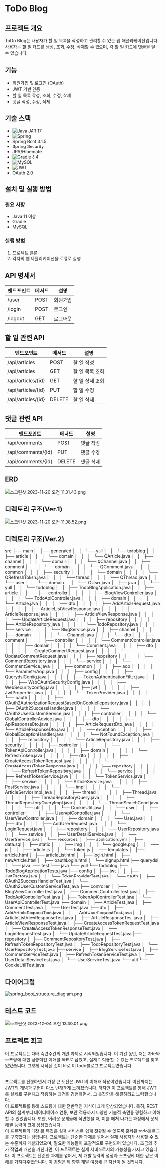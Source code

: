 # ToDo Blog

## 프로젝트 개요
ToDo Blog는 사용자가 할 일 목록을 작성하고 관리할 수 있는 웹 애플리케이션입니다. 사용자는 할 일 카드를 생성, 조회, 수정, 삭제할 수 있으며, 각 할 일 카드에 댓글을 달 수 있습니다.

## 기능
- 회원가입 및 로그인 (OAuth)
- JWT 기반 인증
- 할 일 목록 작성, 조회, 수정, 삭제
- 댓글 작성, 수정, 삭제

## 기술 스택
- ![Java](https://img.shields.io/badge/java-%23ED8B00.svg?style=for-the-badge&logo=openjdk&logoColor=white) JAR 17
-  ![Spring](https://img.shields.io/badge/spring-%236DB33F.svg?style=for-the-badge&logo=spring&logoColor=white) 
- Spring Boot 3.1.5
- Spring Security
- JPA/Hibernate
- ![Gradle](https://img.shields.io/badge/Gradle-02303A.svg?style=for-the-badge&logo=Gradle&logoColor=white) 8.4
- ![MySQL](https://img.shields.io/badge/mysql-%2300f.svg?style=for-the-badge&logo=mysql&logoColor=white)
- ![JWT](https://img.shields.io/badge/JWT-black?style=for-the-badge&logo=JSON%20web%20tokens)
- OAuth 2.0
## 설치 및 실행 방법
### 필요 사항
- Java 11 이상
- Gradle
- MySQL

### 실행 방법
1. 프로젝트 클론
2. 각자의 웹 어플리케이션을 로컬로 실행

## API 명세서

| 엔드포인트        | 메서드 | 설명        |
|------------------|--------|------------|
| /user            | POST   | 회원가입    |
| /login           | POST   | 로그인      |
| /logout          | GET    | 로그아웃    |

## 할 일 관련 API

| 엔드포인트         | 메서드 | 설명                |
|-------------------|--------|---------------------|
| /api/articles     | POST   | 할 일 작성          |
| /api/articles     | GET    | 할 일 목록 조회     |
| /api/articles/{id}| GET    | 할 일 상세 조회     |
| /api/articles/{id}| PUT    | 할 일 수정          |
| /api/articles/{id}| DELETE | 할 일 삭제          |

## 댓글 관련 API

| 엔드포인트         | 메서드 | 설명        |
|-------------------|--------|------------|
| /api/comments     | POST   | 댓글 작성   |
| /api/comments/{id}| PUT    | 댓글 수정   |
| /api/comments/{id}| DELETE | 댓글 삭제   |


## ERD
![스크린샷 2023-11-20 오전 11.01.43.png](img%2F%EC%8A%A4%ED%81%AC%EB%A6%B0%EC%83%B7%202023-11-20%20%EC%98%A4%EC%A0%84%2011.01.43.png)
## 디렉토리 구조(Ver.1)
![스크린샷 2023-11-20 오전 11.08.52.png](img%2F%EC%8A%A4%ED%81%AC%EB%A6%B0%EC%83%B7%202023-11-20%20%EC%98%A4%EC%A0%84%2011.08.52.png)

## 디렉토리 구조(Ver.2)
src
    ├── main
    │   ├── generated
    │   │   └── yull
    │   │       └── todoblog
    │   │           ├── article
    │   │           │   └── domain
    │   │           │       └── QArticle.java
    │   │           ├── channel
    │   │           │   └── domain
    │   │           │       └── QChannel.java
    │   │           ├── comment
    │   │           │   └── domain
    │   │           │       └── QComment.java
    │   │           ├── common
    │   │           │   ├── security
    │   │           │   │   └── domain
    │   │           │   │       └── QRefreshToken.java
    │   │           │   └── thread
    │   │           │       └── QThread.java
    │   │           └── user
    │   │               └── domain
    │   │                   └── QUser.java
    │   ├── java
    │   │   └── yull
    │   │       └── todoblog
    │   │           ├── TodoBlogApplication.java
    │   │           ├── article
    │   │           │   ├── controller
    │   │           │   │   ├── BlogViewController.java
    │   │           │   │   └── TodoApiController.java
    │   │           │   ├── domain
    │   │           │   │   └── Article.java
    │   │           │   ├── dto
    │   │           │   │   ├── AddArticleRequest.java
    │   │           │   │   ├── ArticleListViewResponse.java
    │   │           │   │   ├── ArticleResponse.java
    │   │           │   │   ├── ArticleViewResponse.java
    │   │           │   │   └── UpdateArticleRequest.java
    │   │           │   ├── repository
    │   │           │   │   ├── ArticleRepository.java
    │   │           │   │   └── TodoRepository.java
    │   │           │   └── service
    │   │           │       └── BlogService.java
    │   │           ├── channel
    │   │           │   ├── domain
    │   │           │   │   └── Channel.java
    │   │           │   └── dto
    │   │           ├── comment
    │   │           │   ├── controller
    │   │           │   │   └── CommentController.java
    │   │           │   ├── domain
    │   │           │   │   └── Comment.java
    │   │           │   ├── dto
    │   │           │   │   ├── CreateCommentRequest.java
    │   │           │   │   └── UpdateCommentRequest.java
    │   │           │   ├── repository
    │   │           │   │   └── CommentRepository.java
    │   │           │   └── service
    │   │           │       └── CommentService.java
    │   │           ├── common
    │   │           │   ├── aop
    │   │           │   │   └── ParameterAop.java
    │   │           │   ├── config
    │   │           │   │   ├── QuerydslConfig.java
    │   │           │   │   ├── TokenAuthenticationFilter.java
    │   │           │   │   ├── WebOAuthSecurityConfig.java
    │   │           │   │   ├── WebSecurityConfig.java
    │   │           │   │   ├── jwt
    │   │           │   │   │   ├── JwtProperties.java
    │   │           │   │   │   └── TokenProvider.java
    │   │           │   │   └── oauth
    │   │           │   │       ├── OAuth2AuthorizationRequestBasedOnCookieRepository.java
    │   │           │   │       ├── OAuth2SuccessHandler.java
    │   │           │   │       └── OAuth2UserCustomService.java
    │   │           │   ├── controller
    │   │           │   │   └── GlobalControllerAdvice.java
    │   │           │   ├── dto
    │   │           │   │   ├── ApiResponseDto.java
    │   │           │   │   ├── ArticleRequestDto.java
    │   │           │   │   └── ArticleResponseDto.java
    │   │           │   ├── exception
    │   │           │   │   ├── GlobalExceptionHandler.java
    │   │           │   │   └── NotFoundException.java
    │   │           │   ├── repository
    │   │           │   │   └── ArticleRepository.java
    │   │           │   ├── security
    │   │           │   │   ├── controller
    │   │           │   │   │   └── TokenApiController.java
    │   │           │   │   ├── domain
    │   │           │   │   │   └── RefreshToken.java
    │   │           │   │   ├── dto
    │   │           │   │   │   ├── CreateAccessTokenRequest.java
    │   │           │   │   │   └── CreateAccessTokenResponse.java
    │   │           │   │   ├── repository
    │   │           │   │   │   └── RefreshTokenRepository.java
    │   │           │   │   └── service
    │   │           │   │       ├── RefreshTokenService.java
    │   │           │   │       └── TokenService.java
    │   │           │   ├── service
    │   │           │   │   ├── ArticleService.java
    │   │           │   │   ├── PostService.java
    │   │           │   │   └── impl
    │   │           │   │       └── ArticleServiceImpl.java
    │   │           │   ├── thread
    │   │           │   │   ├── Thread.java
    │   │           │   │   ├── ThreadRepositoryQuery.java
    │   │           │   │   ├── ThreadRepositoryQueryImpl.java
    │   │           │   │   └── ThreadSearchCond.java
    │   │           │   └── util
    │   │           │       └── CookieUtil.java
    │   │           └── user
    │   │               ├── controller
    │   │               │   ├── UserApiController.java
    │   │               │   └── UserViewController.java
    │   │               ├── domain
    │   │               │   └── User.java
    │   │               ├── dto
    │   │               │   ├── AddUserRequest.java
    │   │               │   └── LoginRequest.java
    │   │               ├── repository
    │   │               │   └── UserRepository.java
    │   │               └── service
    │   │                   ├── UserDetailService.java
    │   │                   └── UserService.java
    │   └── resources
    │       ├── application.yml
    │       ├── data.sql
    │       ├── static
    │       │   ├── img
    │       │   │   └── google.png
    │       │   └── js
    │       │       ├── article.js
    │       │       └── token.js
    │       └── templates
    │           ├── article.html
    │           ├── articleList.html
    │           ├── login.html
    │           ├── newArticle.html
    │           ├── oauthLogin.html
    │           └── signup.html
    ├── querydsl
    │   └── java
    └── test
        └── java
            └── yull
                └── todoblog
                    ├── TodoBlogApplicationTests.java
                    ├── config
                    │   ├── jwt
                    │   │   ├── JwtFactory.java
                    │   │   └── TokenProviderTest.java
                    │   └── oauth
                    │       ├── OAuth2SuccessHandlerTest.java
                    │       └── OAuth2UserCustomServiceTest.java
                    ├── controller
                    │   ├── BlogViewControllerTest.java
                    │   ├── CommentControllerTest.java
                    │   ├── TodoApiControllerTest.java
                    │   ├── TokenApiControllerTest.java
                    │   └── UserApiControllerTest.java
                    ├── domain
                    │   ├── ArticleTest.java
                    │   ├── CommentTest.java
                    │   └── UserTest.java
                    ├── dto
                    │   ├── AddArticleRequestTest.java
                    │   ├── AddUserRequestTest.java
                    │   ├── ArticleListViewResponseTest.java
                    │   ├── ArticleResponseTest.java
                    │   ├── ArticleViewResponseTest.java
                    │   ├── CreateAccessTokenRequestTest.java
                    │   ├── CreateAccessTokenResponseTest.java
                    │   ├── LoginRequestTest.java
                    │   └── UpdateArticleRequestTest.java
                    ├── repository
                    │   ├── CommentRepositoryTest.java
                    │   ├── RefreshTokenRepositoryTest.java
                    │   ├── TodoRepositoryTest.java
                    │   └── UserRepositoryTest.java
                    ├── service
                    │   ├── BlogServiceTest.java
                    │   ├── CommentServiceTest.java
                    │   ├── RefreshTokenServiceTest.java
                    │   ├── UserDetailServiceTest.java
                    │   └── UserServiceTest.java
                    └── util
                        └── CookieUtilTest.java
                        
## 다이어그램
![spring_boot_structure_diagram.png](img%2Fspring_boot_structure_diagram.png)
## 테스트 코드
![스크린샷 2023-12-04 오전 12.30.01.png](img%2F%EC%8A%A4%ED%81%AC%EB%A6%B0%EC%83%B7%202023-12-04%20%EC%98%A4%EC%A0%84%2012.30.01.png)
## 프로젝트 회고
이 프로젝트는 자바 숙련주간의 개인 과제로 시작되었습니다. 이 기간 동안, 저는 자바와 스프링에 대한 심층적인 이해를 목표로 삼았고, 실제로 적용할 수 있는 프로젝트를 찾고 있었습니다. 그렇게 시작된 것이 바로 이 todo블로그 프로젝트였습니다.

<br>
프로젝트를 진행하면서 가장 큰 도전은 JWT의 이해와 적용이었습니다. 이전까지는 JWT의 개념과 구현이 다소 난해하게 느껴졌습니다. 하지만 이 프로젝트를 통해 JWT를 실제로 구현하고 적용하는 과정을 경험하면서, 그 복잡함을 해결하려고 노력했습니다.

<br>
이 프로젝트를 통해 스프링에 대한 전반적인 지식이 크게 향상되었습니다. 특히, REST API의 설계부터 데이터베이스 연동, 보안 적용까지 다양한 기술적 측면을 경험하고 이해할 수 있었습니다. 또한, 어려운 문제들에 직면했을 때, 이를 헤쳐 나가는 과정에서 문제 해결 능력이 크게 성장했습니다.
<br>
이 프로젝트의 가장 큰 특징은 실제 서비스로 쉽게 전환될 수 있도록 준비된 todo블로그를 구축했다는 점입니다. 프로젝트는 단순한 과제를 넘어서 실제 사용자가 사용할 수 있는 수준까지 개발되었으며, 필요한 기능들이 포괄적으로 구현되어 있습니다. 조금의 추가 작업과 개선을 거친다면, 이 프로젝트는 실제 서비스로서의 가능성을 가지고 있습니다.
이 프로젝트는 단순한 과제를 넘어서, 제 개발 능력의 성장과 스프링에 대한 깊은 이해를 가져다주었습니다. 이 경험은 제 향후 개발 여정에 큰 자산이 될 것입니다.
